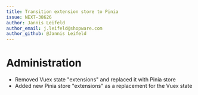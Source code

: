 ```yaml
---
title: Transition extension store to Pinia
issue: NEXT-38626
author: Jannis Leifeld
author_email: j.leifeld@shopware.com
author_github: @Jannis Leifeld
---
```

# Administration
* Removed Vuex state "extensions" and replaced it with Pinia store
* Added new Pinia store "extensions" as a replacement for the Vuex state
